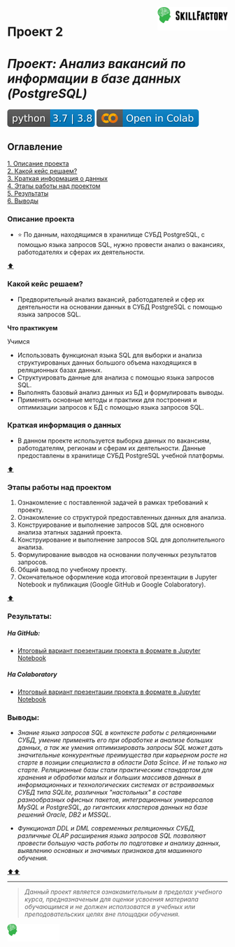 
<a href="https://skillfactory.ru/">
    <img src="https://raw.githubusercontent.com/dhegl/sf_ds/64c052f95af5d042844ed56f765c2cbb566d1680/main/static/medium.svg" alt="Онлайн-школа SkillFactory" width="160px" align="right" />
</a>

# Проект 2


# *Проект: Анализ вакансий по информации в базе данных (PostgreSQL)*

![Pithon 3.7 | 3.8](https://raw.githubusercontent.com/dhegl/sf_ds/5b85790c20deade02175e1651ec2a0b580117907/main/static/python_3.7-3.8.svg)
![Colab-notebooks](https://raw.githubusercontent.com/dhegl/sf_ds/main/main/static/colab-badge.svg)

## Оглавление

[1. Описание проекта](#описание-проекта)  
[2. Какой кейс решаем?](#какой-кейс-решаем)  
[3. Краткая информация о данных](#краткая-информация-о-данных)  
[4. Этапы работы над проектом](#этапы-работы-над-проектом)  
[5. Результаты](#результаты)  
[6. Выводы](#выводы)  


### Описание проекта

-  ⭐ По данным, находящимся в хранилище СУБД PostgreSQL, с помощью языка запросов SQL, нужно провести анализ о вакансиях, работодателях и сферах их деятельности.


[:arrow_up:](#оглавление "К оглавлению")  

### Какой кейс решаем?

-   Предворительный анализ вакансий, работодателей и сфер их деятельности на основании данных в СУБД PostgreSQL c помощью языка запросов SQL.

**Что практикуем**

Учимся
-  Использовать функционал языка SQL для выборки и анализа структуированых данных большого объема находящихся в реляционных базах данных.
-  Структуировать данные для анализа с помощью языка запросов SQL.
-  Выполнять базовый анализ данных из БД и формулировать выводы.
-  Применять основные методы и практики для построения и оптимизации запросов к БД с помощью языка запросов SQL.


### Краткая информация о данных
-   В данном проекте используется выборка данных по вакансиям, работодателям, регионам и сферам их деятельности. Данные предоставлены в хранилище СУБД PostgreSQL учебной платформы.


[:arrow_up:](#оглавление "К оглавлению")

### Этапы работы над проектом

1.  Ознакомление с поставленной задачей в рамках требований к проекту.
2.  Ознакомление со структурой предоставленных данных для анализа.
3.  Конструирование и выполнение запросов SQL для основного анализа этапных заданий проекта.
4.  Конструирование и выполнение запросов SQL для дополнительного анализа.
5.  Формулирование выводов на основании полученных результатов запросов.
6.  Общий вывод по учебному проекту.
7.  Окончательное оформление кода итоговой презентации в Jupyter Notebook и публикация (Google GitHub и Google Colaboratory).

[:arrow_up:](#оглавление "К оглавлению")


### Результаты:

##### На GitHub:

+   [Итоговый вариант презентации проекта в формате в Jupyter Notebook](vacancies_ds.ipynb)

##### На Colaboratory

+   [Итоговый вариант презентации проекта в формате в Jupyter Notebook](https://colab.research.google.com/github/dhegl/sf_ds/blob/main/projects/project-2/vacancies_ds.ipynb)


### Выводы:


-  *Знание языка запросов SQL в контексте работы с реляционными СУБД, умение применять его при обработке и анализе больших данных, а так же умения оптимизировать запросы SQL может дать значительные конкурентные преимущества при карьерном росте на старте в позиции специалиста в области Data Scince. И не только на старте. Реляционные базы стали практическим стандартом для хранения и обработки малых и больших массивов данных в информационных и технологических системах от встраиваемых СУБД типа SQLite, различных "настольных" в составе разнообразных офисных пакетов, интеграционных универсалов MySQL и PostgreSQL, до гигантских кластеров данных на базе решений Oracle, DB2 и MSSQL.*  

-  *Функционал DDL и DML современных реляционных СУБД, различные OLAP расширения языка запросов SQL позволяют провести большую часть работы по подготовке и анализу данных, выявлению основных и значимых признаков для машинного обучения.*


[:arrow_up::arrow_up:](#проект-1 "В начало")

---

> *Данный проект является ознакамительным в пределах учебного курса, предназначеным для оценки усвоения материала обучающимся и не должен исползоватся в учебных или преподовательских целях вне площадки обучения.*


<a href="https://skillfactory.ru/courses/data-science">
    <img src="https://raw.githubusercontent.com/dhegl/sf_ds/64c052f95af5d042844ed56f765c2cbb566d1680/main/static/small.svg" alt="Онлайн-школа SkillFactory Курсы по Data Science" width="120px" align="left" >
</a>
